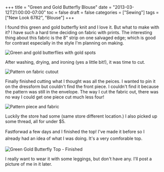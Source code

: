 +++
title = "Green and Gold Butterfly Blouse"
date = "2013-03-12T21:00:00-07:00"
toc = false
draft = false
categories = ["Sewing"]
tags = ["New Look 6782", "Blouse"]
+++

<p><span>I found this green and gold butterfly knit and I love it. But what to make with it? I have such a hard time deciding on fabric&nbsp;</span><span>with prints. </span><span>The interesting thing about this fabric is the 8" strip on one salvaged edge; which is good for contrast especially in the style I'm planning on making</span><span>.</span></p>    
<p><img alt="Green and gold butterflies with gold spots" src="https://cdn.smylee.com/images/2013/03/8549546025_336dab4065_h.jpg" title="Contrast strip on left" /></p>    
<p>After washing,&nbsp;drying, and ironing&nbsp;(yes a little bit!), it was time to&nbsp;cut.</p>    
<p><img alt="Pattern on fabric cutout" src="https://cdn.smylee.com/images/2013/03/8550589308_c94bfcc06f_h.jpg" title="First cut! Always nervous cutting." /></p>    
<p>Finally finished cutting what I thought was all the peices. I wanted to pin it on the dressform but couldn't find the front piece. I couldn't find it because the pattern&nbsp;was still in the envelope. The way I cut the fabric out, there was no way I could get one piece&nbsp;cut much less four!</p>    
<p><img alt="Pattern piece and fabric" src="https://cdn.smylee.com/images/2013/03/8550590166_ed0580ff8a_h.jpg" title="The missing piece; I need more fabric now..." /></p>    
<p><span>Luckily the store&nbsp;had some&nbsp;(same store different location.) I also&nbsp;picked up some thread,&nbsp;all&nbsp;for under $5.</span></p>    
<p><span style="line-height: 1.6em;">Fastforwad a few days and I finished the top! I've made it before so I already had an idea of what I was doing. It's a very comforable top.</span></p>    
<p><img alt="Green Gold Butterfly Top - Finished" src="https://cdn.smylee.com/images/2013/06/2013-04-06_10-32-31_820.jpg" title="Finished the top but it doesn&amp;#039;t hang on the hanger well..." /></p>    
<p>I really want to wear it with some leggings, but don't have any. I'll post a picture of me in it later.</p>  
